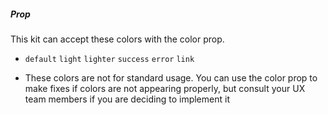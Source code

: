 ##### Prop
This kit can accept these colors with the color prop.

* `default` `light` `lighter` `success` `error` `link`

- These colors are not for standard usage. You can use the color prop to make fixes if colors are not appearing properly, but consult your UX team members if you are deciding to implement it